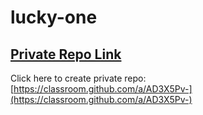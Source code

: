 # lucky-one

## [Private Repo Link](https://classroom.github.com/a/AD3X5Pv-)
Click here to create private repo: [https://classroom.github.com/a/AD3X5Pv-](https://classroom.github.com/a/AD3X5Pv-)
